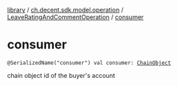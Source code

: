 [library](../../index.md) / [ch.decent.sdk.model.operation](../index.md) / [LeaveRatingAndCommentOperation](index.md) / [consumer](./consumer.md)

# consumer

`@SerializedName("consumer") val consumer: `[`ChainObject`](../../ch.decent.sdk.model/-chain-object/index.md)

chain object id of the buyer's account

